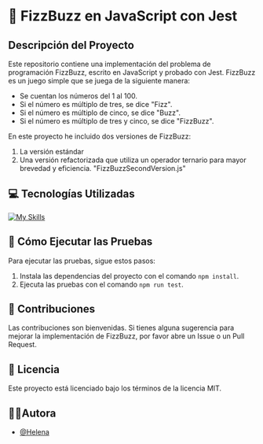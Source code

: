 # 🚀 FizzBuzz en JavaScript con Jest

## Descripción del Proyecto

Este repositorio contiene una implementación del problema de programación FizzBuzz, escrito en JavaScript y probado con Jest. FizzBuzz es un juego simple que se juega de la siguiente manera:

- Se cuentan los números del 1 al 100.
- Si el número es múltiplo de tres, se dice "Fizz".
- Si el número es múltiplo de cinco, se dice "Buzz".
- Si el número es múltiplo de tres y cinco, se dice "FizzBuzz".

En este proyecto he incluido dos versiones de FizzBuzz:
1. La versión estándar
2. Una versión refactorizada que utiliza un operador ternario para mayor brevedad y eficiencia. "FizzBuzzSecondVersion.js"

## 💻 Tecnologías Utilizadas

[![My Skills](https://skillicons.dev/icons?i=js,jest,github,vscode)](https://skillicons.dev)

## 🧪 Cómo Ejecutar las Pruebas

Para ejecutar las pruebas, sigue estos pasos:

1. Instala las dependencias del proyecto con el comando `npm install`.
2. Ejecuta las pruebas con el comando `npm run test`.

## 🤝 Contribuciones

Las contribuciones son bienvenidas. Si tienes alguna sugerencia para mejorar la implementación de FizzBuzz, por favor abre un Issue o un Pull Request.

## 📜 Licencia

Este proyecto está licenciado bajo los términos de la licencia MIT.

##  👩‍💻Autora
- [@Helena](https://github.com/HelenaDR84)
